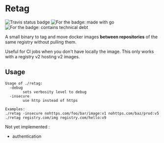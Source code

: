 # Retag

![Travis status badge](https://travis-ci.org/hugoShaka/retag.svg?branch=master)
![For the badge: made with go](https://forthebadge.com/images/badges/made-with-go.svg)
![For the badge: contains technical debt](https://forthebadge.com/images/badges/contains-technical-debt.svg)

A small binary to tag and move docker images **between repositories** of the same registry without pulling them.

Useful for CI jobs when you don't have locally the image.
This only works with a registry v2 hosting v2 images.

## Usage

```
Usage of ./retag:
  -debug
        sets verbosity level to debug
  -insecure
        use http instead of https

Examples:
./retag -insecure nohttps.com/foo/bar/image:v1 nohttps.com/baz/prod:v5
./retag registry.com/img registry.com/hello:v9
```

Not yet implemented : 
* authentication

